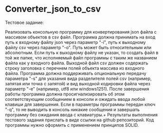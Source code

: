 # Converter_json_to_csv
Тестовое задание:

Реализовать консольную программу для конвертирования json файла с массивом объектов в csv файл.
Программа должна принимать на вход путь к входному файлу json через параметр "-i", 
путь к выходному файлу csv через параметр "-o". 
Путь может быть относительным или абсолютным.
Если путь к выходному файлу не указан, то создать файл в той же папке, что исполняемый файл программы с таким же названием файла как у входного файла.
Выходной файл csv должен содержать строку заголовка с перечнем полей объекта массива из входного файла.
Программа должна поддерживать опциональную передачу параметра "-s" для указания вида 
разделителя полей csv (например, запятая или точка с запятой) 
и вид выходной кодировки файла через параметр "-e" (например, utf8 или windows1251).
После завершения работы программа должна просигнализировать об этом соответствующим сообщением в консоли  и ожидать ввода любой клавиши для завершения.
Если в параметры программы передан ключ "-q", то не выводить в консоль никакие сообщения и завершать программу  без ожидания ввода с клавиатуры.+
Результаты выполнения тестового задания прислать в виде ссылки на github репозиторий.
Код программы нужно оформить с применением принципов SOLID.
